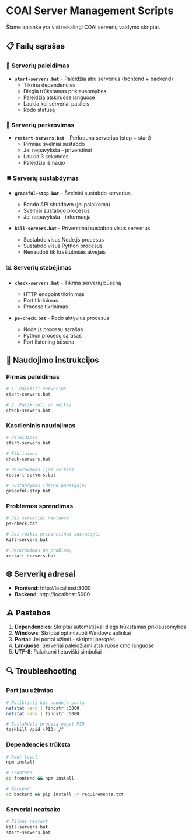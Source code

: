 # COAI Server Management Scripts

Šiame aplanke yra visi reikalingi COAI serverių valdymo skriptai.

## 📋 Failų sąrašas

### 🚀 Serverių paleidimas
- **`start-servers.bat`** - Paleidžia abu serverius (frontend + backend)
  - Tikrina dependencies
  - Diegia trūkstamas priklausomybes
  - Paleidžia atskiruose languose
  - Laukia kol serveriai pasileis
  - Rodo statusą

### 🔄 Serverių perkrovimas  
- **`restart-servers.bat`** - Perkrauna serverius (stop + start)
  - Pirmiau švelniai sustabdo
  - Jei nepavyksta - priverstinai
  - Laukia 3 sekundes
  - Paleidžia iš naujo

### ⏹️ Serverių sustabdymas
- **`graceful-stop.bat`** - Švelniai sustabdo serverius
  - Bando API shutdown (jei palaikoma)
  - Švelniai sustabdo procesus
  - Jei nepavyksta - informuoja
  
- **`kill-servers.bat`** - Priverstinai sustabdo visus serverius
  - Sustabdo visus Node.js procesus
  - Sustabdo visus Python procesus
  - Nenaudoti tik kraštutiniais atvejais

### 📊 Serverių stebėjimas
- **`check-servers.bat`** - Tikrina serverių būseną
  - HTTP endpoint tikrinimas
  - Port tikrinimas
  - Proceso tikrinimas
  
- **`ps-check.bat`** - Rodo aktyvius procesus
  - Node.js procesų sąrašas
  - Python procesų sąrašas
  - Port listening būsena

## 🔧 Naudojimo instrukcijos

### Pirmas paleidimas
```bash
# 1. Paleisti serverius
start-servers.bat

# 2. Patikrinti ar veikia
check-servers.bat
```

### Kasdieninis naudojimas
```bash
# Paleidimas
start-servers.bat

# Tikrinimas
check-servers.bat

# Perkrovimas (jei reikia)
restart-servers.bat

# Sustabdymas (darbo pabaigoje)
graceful-stop.bat
```

### Problemos sprendimas
```bash
# Jei serveriai neklauso
ps-check.bat

# Jei reikia priverstinai sustabdyti
kill-servers.bat

# Perkrovimas po problemų
restart-servers.bat
```

## 🌐 Serverių adresai

- **Frontend**: http://localhost:3000
- **Backend**: http://localhost:5000

## ⚠️ Pastabos

1. **Dependencies**: Skriptai automatiškai diegs trūkstamas priklausomybes
2. **Windows**: Skriptai optimizuoti Windows aplinkai
3. **Portai**: Jei portai užimti - skriptai perspės
4. **Languose**: Serveriai paleidžiami atskiruose cmd languose
5. **UTF-8**: Palaikomi lietuviški simboliai

## 🔍 Troubleshooting

### Port jau užimtas
```bash
# Patikrinti kas naudoja portą
netstat -ano | findstr :3000
netstat -ano | findstr :5000

# Sustabdyti procesą pagal PID
taskkill /pid <PID> /f
```

### Dependencies trūksta
```bash
# Root level
npm install

# Frontend
cd frontend && npm install

# Backend  
cd backend && pip install -r requirements.txt
```

### Serveriai neatsako
```bash
# Pilnas restart
kill-servers.bat
start-servers.bat
```

